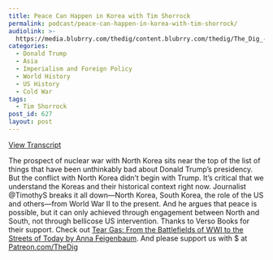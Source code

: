 ```yaml
---
title: Peace Can Happen in Korea with Tim Shorrock
permalink: podcast/peace-can-happen-in-korea-with-tim-shorrock/
audiolink: >-
  https://media.blubrry.com/thedig/content.blubrry.com/thedig/The_Dig_-_EP_73_-_Shorrock.mp3
categories:
  - Donald Trump
  - Asia
  - Imperialism and Foreign Policy
  - World History
  - US History
  - Cold War
tags:
  - Tim Shorrock
post_id: 627
layout: post
---
```


[View Transcript](https://www.jacobinmag.com/2018/01/trump-north-korea-nuclear-weapons)

The prospect of nuclear war with North Korea sits near the top of the list of things that have been unthinkably bad about Donald Trump’s presidency. But the conflict with North Korea didn’t begin with Trump. It’s critical that we understand the Koreas and their historical context right now. Journalist @TimothyS breaks it all down—North Korea, South Korea, the role of the US and others—from World War II to the present. And he argues that peace is possible, but it can only achieved through engagement between North and South, not through bellicose US intervention. Thanks to Verso Books for their support. Check out [Tear Gas: From the Battlefields of WWI to the Streets of Today by Anna Feigenbaum](versobooks.com/books/2109-tear-gas). And please support us with $ at [Patreon.com/TheDig](http://www.patreon.com/TheDig)
